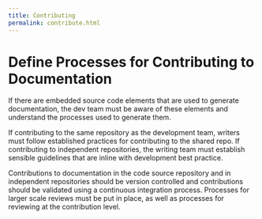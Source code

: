 ```yaml
---
title: Contributing
permalink: contribute.html
---
```


# Define Processes for Contributing to Documentation

If there are embedded source code elements that are used to generate documentation, the dev team must be aware of these elements and understand the processes used to generate them.

If contributing to the same repository as the development team, writers must follow established practices for contributing to the shared repo. If contributing to independent repositories, the writing team must establish sensible guidelines that are inline with development best practice. 

Contributions to documentation in the code source repository and in independent repositories should be version controlled and contributions should be validated using a continuous integration process. Processes for larger scale reviews must be put in place, as well as processes for reviewing at the contribution level.
